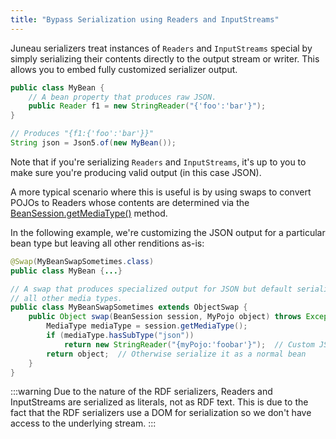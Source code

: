 ```yaml
---
title: "Bypass Serialization using Readers and InputStreams"
---
```


Juneau serializers treat instances of `Readers` and `InputStreams` special by simply serializing their contents directly to the output stream or writer.
This allows you to embed fully customized serializer output.

```java
public class MyBean {
    // A bean property that produces raw JSON.
    public Reader f1 = new StringReader("{'foo':'bar'}");
}

// Produces "{f1:{'foo':'bar'}}"
String json = Json5.of(new MyBean());
```

Note that if you're serializing `Readers` and `InputStreams`, it's up to you to make sure you're producing valid output (in this case JSON).

A more typical scenario where this is useful is by using swaps to convert POJOs to Readers whose contents are determined via the [BeanSession.getMediaType()]({{API_DOCS}}/org/apache/juneau/BeanSession.html#getMediaType()) method.

In the following example, we're customizing the JSON output for a particular bean type but leaving all other renditions as-is:

```java
@Swap(MyBeanSwapSometimes.class)
public class MyBean {...}

// A swap that produces specialized output for JSON but default serialization for
// all other media types.
public class MyBeanSwapSometimes extends ObjectSwap {
    public Object swap(BeanSession session, MyPojo object) throws Exception {
        MediaType mediaType = session.getMediaType();
        if (mediaType.hasSubType("json"))
            return new StringReader("{myPojo:'foobar'}");  // Custom JSON output
        return object;  // Otherwise serialize it as a normal bean
    }
}
```

:::warning
Due to the nature of the RDF serializers, Readers and InputStreams are serialized as literals,
not as RDF text.
This is due to the fact that the RDF serializers use a DOM for serialization so we don't have
access to the underlying stream.
:::